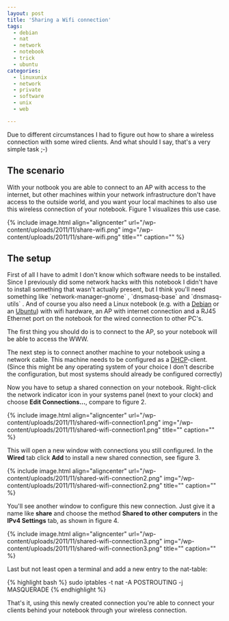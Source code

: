 ```yaml
---
layout: post
title: 'Sharing a Wifi connection'
tags:
  - debian
  - nat
  - network
  - notebook
  - trick
  - ubuntu
categories:
  - linuxunix
  - network
  - private
  - software
  - unix
  - web

---
```


Due to different circumstances I had to figure out how to share a wireless connection with some wired clients. And what should I say, that's a very simple task ;-)


<h2>The scenario</h2>
With your notbook you are able to connect to an <abbr tittle="Access Point">AP</abbr> with access to the internet, but other machines within your network infrastructure don't have access to the outside world, and you want your local machines to also use this wireless connection of your notebook. Figure 1 visualizes this use case.

{% include image.html align="aligncenter" url="/wp-content/uploads/2011/11/share-wifi.png" img="/wp-content/uploads/2011/11/share-wifi.png" title="" caption="" %}

<h2>The setup</h2>
First of all I have to admit I don't know which software needs to be installed. Since I previously did some network hacks with this notebook I didn't have to install something that wasn't actually present, but I think you'll need something like  `network-manager-gnome` ,  `dnsmasq-base`  and  `dnsmasq-utils` .
And of course you also need a Linux notebook (e.g. with a <a href="http://www.debian.org/">Debian</a> or an <a href="http://www.ubuntu.com/">Ubuntu</a>) with wifi hardware, an AP with internet connection and a RJ45 Ethernet port on the notebook for the wired connection to other PC's.

The first thing you should do is to connect to the AP, so your notebook will be able to access the WWW.

The next step is to connect another machine to your notebook using a network cable. This machine needs to be configured as a <a href="http://en.wikipedia.org/wiki/Dhcp">DHCP</a>-client. (Since this might be any operating system of your choice I don't describe the configuration, but most systems should already be configured correctly)

Now you have to setup a shared connection on your notebook. Right-click the network indicator icon in your systems panel (next to your clock) and choose <strong>Edit Connections...</strong>, compare to figure 2.

{% include image.html align="aligncenter" url="/wp-content/uploads/2011/11/shared-wifi-connection1.png" img="/wp-content/uploads/2011/11/shared-wifi-connection1.png" title="" caption="" %}

This will open a new window with connections you still configured. In the <strong>Wired</strong> tab click <strong>Add</strong> to install a new shared connection, see figure 3.

{% include image.html align="aligncenter" url="/wp-content/uploads/2011/11/shared-wifi-connection2.png" img="/wp-content/uploads/2011/11/shared-wifi-connection2.png" title="" caption="" %}

You'll see another window to configure this new connection. Just give it a name like <strong>share</strong> and choose the method <strong>Shared to other computers</strong> in the <strong>IPv4 Settings</strong> tab, as shown in figure 4.

{% include image.html align="aligncenter" url="/wp-content/uploads/2011/11/shared-wifi-connection3.png" img="/wp-content/uploads/2011/11/shared-wifi-connection3.png" title="" caption="" %}

Last but not least open a terminal and add a new entry to the nat-table:



{% highlight bash %}
sudo iptables -t nat -A POSTROUTING -j MASQUERADE
{% endhighlight %}



That's it, using this newly created connection you're able to connect your clients behind your notebook through your wireless connection.
